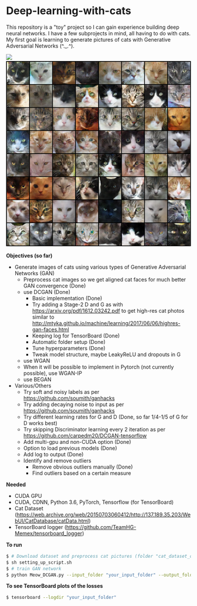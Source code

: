 # Deep-learning-with-cats

This repository is a "toy" project so I can gain experience building deep neural networks. I have a few subprojects in mind, all having to do with cats. My first goal is learning to generate pictures of cats with Generative Adversarial Networks (^._.^). 

![](/images/DCGAN_220epochs.gif)
![](/images/DCGAN_209epoch.png)

**Objectives (so far)**
* Generate images of cats using various types of Generative Adversarial Networks (GAN)
  * Preprocess cat images so we get aligned cat faces for much better GAN convergence (Done)
  * use DCGAN (Done)
    * Basic implementation (Done)
    * Try adding a Stage-2 D and G as with https://arxiv.org/pdf/1612.03242.pdf to get high-res cat photos similar to http://mtyka.github.io/machine/learning/2017/06/06/highres-gan-faces.html
    * Keeping log for TensorBoard (Done)
    * Automatic folder setup (Done)
    * Tune hyperparameters (Done)
    * Tweak model structure, maybe LeakyReLU and dropouts in G
  * use WGAN
  * When it will be possible to implement in Pytorch (not currently possible), use WGAN-IP
  * use BEGAN
* Various/Others
  * Try soft and noisy labels as per https://github.com/soumith/ganhacks
  * Try adding decaying noise to input as per https://github.com/soumith/ganhacks
  * Try different learning rates for G and D (Done, so far 1/4-1/5 of G for D works best)
  * Try skipping Discriminator learning every 2 iteration as per https://github.com/carpedm20/DCGAN-tensorflow
  * Add multi-gpu and non-CUDA option (Done)
  * Option to load previous models (Done)
  * Add log to output (Done)
  * Identify and remove outliers
    * Remove obvious outliers manually (Done)
    * Find outliers based on a certain measure
  
**Needed**

* CUDA GPU
* CUDA, CDNN, Python 3.6, PyTorch, Tensorflow (for TensorBoard)
* Cat Dataset (https://web.archive.org/web/20150703060412/http://137.189.35.203/WebUI/CatDatabase/catData.html)
* TensorBoard logger (https://github.com/TeamHG-Memex/tensorboard_logger)

**To run**
```bash
$ # Download dataset and preprocess cat pictures (folder "cat_dataset_output" contains the cat faces)
$ sh setting_up_script.sh
$ # train GAN network
$ python Meow_DCGAN.py --input_folder "your_input_folder" --output_folder "your_output_folder"
```
**To see TensorBoard plots of the losses**
```bash
$ tensorboard --logdir "your_input_folder"
```
